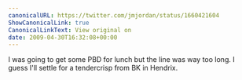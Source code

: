 ```yaml
---
canonicalURL: https://twitter.com/jmjordan/status/1660421604
ShowCanonicalLink: true
CanonicalLinkText: View original on
date: 2009-04-30T16:32:08+00:00
---
```

I was going to get some PBD for lunch but the line was way too long. I guess I'll settle for a tendercrisp from BK in Hendrix.
